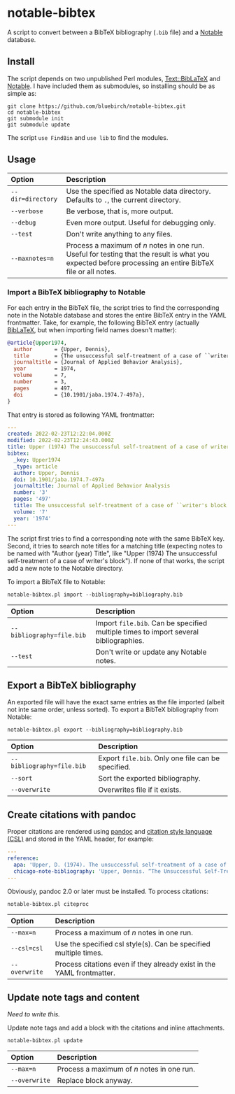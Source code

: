 # notable-bibtex

A script to convert between a BibTeX bibliography (`.bib` file) and a [Notable](https://notable.app) database.

## Install

The script depends on two unpublished Perl modules, [Text::BibLaTeX](https://github.com/bluebirch/text-biblatex) and [Notable](https://github.com/bluebirch/Notable). I have included them as submodules, so installing should be as simple as:

```
git clone https://github.com/bluebirch/notable-bibtex.git
cd notable-bibtex
git submodule init
git submodule update
```

The script `use FindBin` and `use lib` to find the modules.

## Usage

| Option | Description |
| :- | :- |
| `--dir=directory` | Use the specified as Notable data directory. Defaults to `.`, the current directory. |
| `--verbose` | Be verbose, that is, more output. |
| `--debug` | Even more output. Useful for debugging only. |
| `--test` | Don't write anything to any files. |
| `--maxnotes=n` | Process a maximum of *n* notes in one run. Useful for testing that the result is what you expected before processing an entire BibTeX file or all notes. |

### Import a BibTeX bibliography to Notable

For each entry in the BibTeX file, the script tries to find the corresponding note in the Notable database and stores the entire BibTeX entry in the YAML frontmatter. Take, for example, the following BibTeX entry (actually [BibLaTeX](https://www.ctan.org/pkg/biblatex), but when importing field names doesn't matter):

```bibtex
@article{Upper1974,
  author       = {Upper, Dennis},
  title        = {The unsuccessful self-treatment of a case of ``writer's block''},
  journaltitle = {Journal of Applied Behavior Analysis},
  year         = 1974,
  volume       = 7,
  number       = 3,
  pages        = 497,
  doi          = {10.1901/jaba.1974.7-497a},
}
```

That entry is stored as following YAML frontmatter:

```yaml
---
created: 2022-02-23T12:22:04.000Z
modified: 2022-02-23T12:24:43.000Z
title: Upper (1974) The unsuccessful self-treatment of a case of writer's block
bibtex:
  _key: Upper1974
  _type: article
  author: Upper, Dennis
  doi: 10.1901/jaba.1974.7-497a
  journaltitle: Journal of Applied Behavior Analysis
  number: '3'
  pages: '497'
  title: The unsuccessful self-treatment of a case of ``writer's block''
  volume: '7'
  year: '1974'
---
```

The script first tries to find a corresponding note with the same BibTeX key. Second, it tries to search note titles for a matching title (expecting notes to be named with "Author (year) Title", like "Upper (1974) The unsuccessful self-treatment of a case of writer's block"). If none of that works, the script add a new note to the Notable directory.

To import a BibTeX file to Notable:

```
notable-bibtex.pl import --bibliography=bibliography.bib
```

| Option | Description |
| :- | :- |
| `--bibliography=file.bib` | Import `file.bib`. Can be specified multiple times to import several bibliographies. |
| `--test` | Don't write or update any Notable notes. |

## Export a BibTeX bibliography

An exported file will have the exact same entries as the file imported (albeit not inte same order, unless sorted). To export a BibTeX bibliography from Notable:

```
notable-bibtex.pl export --bibliography=bibliography.bib
```

| Option | Description |
| :- | :- |
| `--bibliography=file.bib` | Export `file.bib`. Only one file can be specified. |
| `--sort` | Sort the exported bibliography. |
| `--overwrite` | Overwrites file if it exists. |

## Create citations with pandoc

Proper citations are rendered using [pandoc](https://pandoc.org/) and [citation style language (CSL)](https://citationstyles.org/) and stored in the YAML header, for example:

```yaml
---
reference:
  apa: 'Upper, D. (1974). The unsuccessful self-treatment of a case of “writer’s block.” *Journal of Applied Behavior Analysis*, *7*(3), 497. <https://doi.org/10.1901/jaba.1974.7-497a>'
  chicago-note-bibliography: 'Upper, Dennis. “The Unsuccessful Self-Treatment of a Case of ‘Writer’s Block’.” *Journal of Applied Behavior Analysis* 7, no. 3 (1974): 497. <https://doi.org/10.1901/jaba.1974.7-497a>.'
---
```

Obviously, pandoc 2.0 or later must be installed. To process citations:

```
notable-bibtex.pl citeproc
```

| Option | Description |
| :- | :- |
| `--max=n` | Process a maximum of *n* notes in one run. |
| `--csl=csl` | Use the specified csl style(s). Can be specified multiple times. |
| `--overwrite` | Process citations even if they already exist in the YAML frontmatter. |

## Update note tags and content

*Need to write this.*

Update note tags and add a block with the citations and inline attachments.

```
notable-bibtex.pl update
```

| Option | Description |
| :- | :- |
| `--max=n` | Process a maximum of *n* notes in one run. |
| `--overwrite` | Replace block anyway. |
